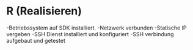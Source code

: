 # R (Realisieren)
-Betriebssystem auf SDK installiert.
-Netzwerk verbunden
-Statische IP vergeben
-SSH Dienst installiert und konfiguriert
-SSH verbindung aufgebaut und getestet 
